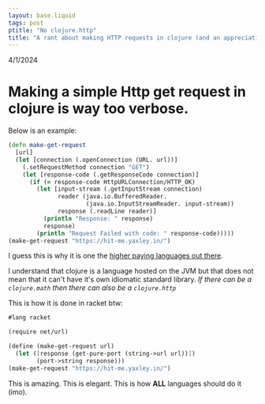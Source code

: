 ```yaml
---
layout: base.liquid
tags: post
ptitle: "No clojure.http"
title: "A rant about making HTTP requests in clojure (and an appreciation of how it is done in racket)"
---
```


4/1/2024

# Making a simple Http get request in clojure is way too verbose.
Below is an example:

```clojure
(defn make-get-request
  [url]
  (let [connection (.openConnection (URL. url))]
    (.setRequestMethod connection "GET")
    (let [response-code (.getResponseCode connection)]
      (if (= response-code HttpURLConnection/HTTP_OK)
        (let [input-stream (.getInputStream connection)
              reader (java.io.BufferedReader.
                      (java.io.InputStreamReader. input-stream))
              response (.readLine reader)]
          (println "Response: " response)
          response)
        (println "Request Failed with code: " response-code)))))
(make-get-request "https://hit-me.yaxley.in/")
```

I guess this is why it is one the [higher paying languages out there](https://survey.stackoverflow.co/2023/#section-top-paying-technologies-top-paying-technologies).

I understand that clojure is a language hosted on the JVM but that does not mean that it can't have it's own idiomatic standard library. *If there can be a `clojure.math` then there can also be a `clojure.http`*

This is how it is done in racket btw:

```scheme
#lang racket

(require net/url)

(define (make-get-request url)
  (let ([response (get-pure-port (string->url url))])
        (port->string response)))
(make-get-request "https://hit-me.yaxley.in/")
```
This is amazing. This is elegant. This is how **ALL** languages should do it (imo).

